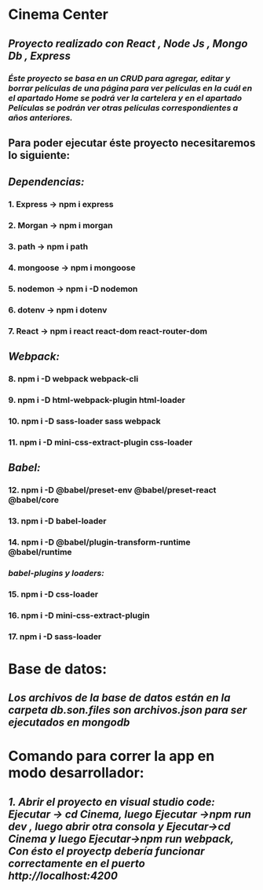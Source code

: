 # **Cinema Center** 

## *Proyecto realizado con React , Node Js , Mongo Db , Express*

### *Éste proyecto se basa en un CRUD para agregar, editar y borrar películas de una página para ver películas en la cuál en el apartado Home se podrá ver la cartelera y en el apartado Películas se podrán ver otras películas correspondientes a años anteriores.* 

## **Para poder ejecutar éste proyecto necesitaremos lo siguiente:**

## *Dependencias:*

### **1. Express -> npm i express**
### **2. Morgan -> npm i morgan**
### **3. path -> npm i path**
### **4. mongoose -> npm i mongoose**
### **5. nodemon -> npm i -D nodemon**
### **6. dotenv -> npm i dotenv**
### **7. React -> npm i react react-dom react-router-dom**

## *Webpack:* 

### **8. npm i -D webpack webpack-cli**
### **9. npm i -D html-webpack-plugin html-loader** 
### **10. npm i -D sass-loader sass webpack**
### **11. npm i -D mini-css-extract-plugin css-loader**

## *Babel:* 

### **12. npm i -D @babel/preset-env @babel/preset-react @babel/core**
### **13. npm i -D babel-loader**
### **14. npm i -D @babel/plugin-transform-runtime @babel/runtime**

### *babel-plugins y loaders:*

### **15. npm i -D css-loader**
### **16. npm i -D mini-css-extract-plugin**
### **17. npm i -D sass-loader**

# **Base de datos:**

## *Los archivos de la base de datos están en la carpeta db.son.files son archivos.json para ser ejecutados en mongodb*

# **Comando para correr la app en modo desarrollador:**

## *1. Abrir el proyecto en visual studio code: Ejecutar -> **cd Cinema, luego Ejecutar ->npm run dev** , luego abrir otra consola y Ejecutar->**cd Cinema y luego Ejecutar->npm run webpack**, Con ésto el proyectp debería funcionar correctamente en el puerto http://localhost:4200*

